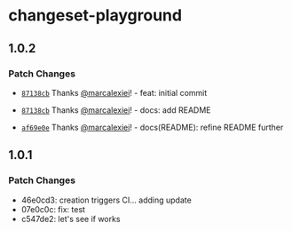 # changeset-playground

## 1.0.2

### Patch Changes

- [`87138cb`](https://github.com/marcalexiei/changesets-action-playground-app/commit/87138cb56fd5bb495a6a4117c61baa0faa22bdd7) Thanks [@marcalexiei](https://github.com/marcalexiei)! - feat: initial commit

- [`87138cb`](https://github.com/marcalexiei/changesets-action-playground-app/commit/87138cb56fd5bb495a6a4117c61baa0faa22bdd7) Thanks [@marcalexiei](https://github.com/marcalexiei)! - docs: add README

- [`af69e0e`](https://github.com/marcalexiei/changesets-action-playground-app/commit/af69e0e1aabd278b58c7efb2c693fb65b8893856) Thanks [@marcalexiei](https://github.com/marcalexiei)! - docs(README): refine README further

## 1.0.1

### Patch Changes

- 46e0cd3: creation triggers CI... adding update
- 07e0c0c: fix: test
- c547de2: let's see if works
